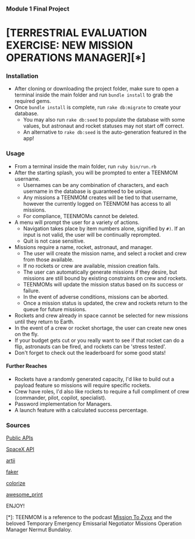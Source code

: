 ### Module 1 Final Project

# [TERRESTRIAL EVALUATION EXERCISE: NEW MISSION OPERATIONS MANAGER][*]

### Installation

* After cloning or downloading the project folder, make sure to open a terminal inside the main folder and run `bundle install` to grab the required gems.
* Once `bundle install` is complete, run `rake db:migrate` to create your database.
  * You may also run `rake db:seed` to populate the database with some values, but astronaut and rocket statuses may not start off correct.
  * An alternative to `rake db:seed` is the auto-generation featured in the app!


### Usage

* From a terminal inside the main folder, run `ruby bin/run.rb`
* After the starting splash, you will be prompted to enter a TEENMOM username.
  * Usernames can be any combination of characters, and each username in the database is guaranteed to be unique.
  * Any missions a TEENMOM creates will be tied to that username, however the currently logged on TEENMOM has access to all missions.
  * For compliance, TEENMOMs cannot be deleted.
* A menu will prompt the user for a variety of actions.
  * Navigation takes place by item numbers alone, signified by `#)`. If an input is not valid, the user will be continually reprompted.
  * Quit is not case sensitive.
* Missions require a name, rocket, astronaut, and manager.
  * The user will create the mission name, and select a rocket and crew from those available.
  * If no rockets or crew are available, mission creation fails.
  * The user can automatically generate missions if they desire, but missions are still bound by existing constraints on crew and rockets.
  * TEENMOMs will update the mission status based on its success or failure.
  * In the event of adverse conditions, missions can be aborted.
  * Once a mission status is updated, the crew and rockets return to the queue for future missions.
* Rockets and crew already in space cannot be selected for new missions until they return to Earth.
* In the event of a crew or rocket shortage, the user can create new ones on the fly.
* If your budget gets cut or you really want to see if that rocket can do a flip, astronauts can be fired, and rockets can be 'stress tested'.
* Don't forget to check out the leaderboard for some good stats!


#### Further Reaches

* Rockets have a randomly generated capacity, I'd like to build out a payload feature so missions will require specific rockets.
* Crew have roles, I'd also like rockets to require a full compliment of crew (commander, pilot, copilot, specialist).
* Password implementation for Managers.
* A launch feature with a calculated success percentage.


### Sources
[Public APIs](https://github.com/public-apis/public-apis#index)

[SpaceX API](https://docs.spacexdata.com/?version=latest#intro)

[artii](https://rubygems.org/gems/artii)

[faker](https://rubygems.org/gems/faker)

[colorize](https://rubygems.org/gems/colorize)

[awesome_print](https://rubygems.org/gems/awesome_print)

ENJOY!

[*]: TEENMOM is a reference to the podcast [Mission To Zyxx](https://missiontozyxx.space) and the beloved Temporary Emergency Emissarial Negotiator Missions Operation Manager Nermut Bundaloy.
